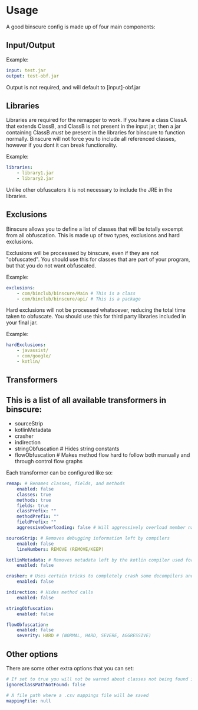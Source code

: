 # Usage
A good binscure config is made up of four main components:

## Input/Output
Example:
```Yaml
input: test.jar
output: test-obf.jar
```
Output is not required, and will default to [input]-obf.jar

## Libraries
Libraries are required for the remapper to work. If you have a class ClassA that extends ClassB, and ClassB is not 
present in the input jar, then a jar containing ClassB *must* be present in the libraries for binscure to function
normally. Binscure will not force you to include all referenced classes, however if you dont it can break
functionality.

Example:
```Yaml
libraries:
    - library1.jar
    - library2.jar
```

Unlike other obfuscators it is not necessary to include the JRE in the libraries.

## Exclusions
Binscure allows you to define a list of classes that will be totally excempt from all obfuscation.
This is made up of two types, exclusions and hard exclusions. 

Exclusions will be processsed by binscure, even if they are not "obfuscated". You should use this for classes
that are part of your program, but that you do not want obfuscated.

Example:
```Yaml
exclusions:
    - com/binclub/binscure/Main # This is a class
    - com/binclub/binscure/api/ # This is a package
```

Hard exclusions will not be processed whatsoever, reducing the total time taken to obfuscate. You should use this
for third party libraries included in your final jar.

Example:
```Yaml
hardExclusions:
    - javassist/
    - com/google/
    - kotlin/
```

## Transformers
This is a list of all available transformers in binscure:
- 
- sourceStrip 
- kotlinMetadata
- crasher
- indirection
- stringObfuscation # Hides string constants
- flowObfuscation # Makes method flow hard to follow both manually and through control flow graphs

Each transformer can be configured like so:
```Yaml
remap: # Renames classes, fields, and methods
    enabled: false
    classes: true
    methods: true
    fields: true
    classPrefix: ""
    methodPrefix: ""
    fieldPrefix: ""
    aggressiveOverloading: false # Will aggressively overload member names with different descriptions

sourceStrip: # Removes debugging information left by compilers
    enabled: false
    lineNumbers: REMOVE (REMOVE/KEEP)

kotlinMetadata: # Removes metadata left by the kotlin compiler used for kotlinx-reflection
    enabled: false

crasher: # Uses certain tricks to completely crash some decompilers and disassemblers
    enabled: false

indirection: # Hides method calls
    enabled: false

stringObfuscation:
    enabled: false

flowObfuscation:
    enabled: false
    severity: HARD # (NORMAL, HARD, SEVERE, AGGRESSIVE)
```

## Other options
There are some other extra options that you can set:
```Yaml
# If set to true you will not be warned about classes not being found in the libraries
ignoreClassPathNotFound: false

# A file path where a .csv mappings file will be saved
mappingFile: null
```
